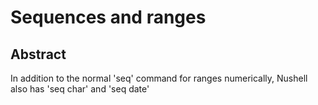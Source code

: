 # Sequences and ranges

## Abstract

In addition to the normal  'seq' command for ranges numerically,
Nushell also has 
 'seq char' and 'seq date'